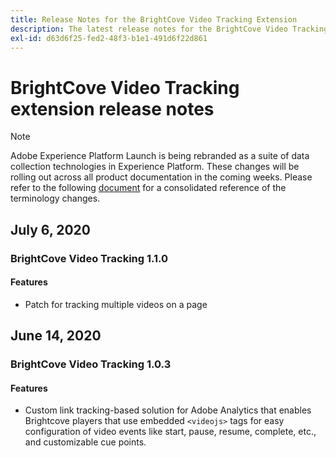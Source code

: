 ```yaml
---
title: Release Notes for the BrightCove Video Tracking Extension
description: The latest release notes for the BrightCove Video Tracking extension in Adobe Experience Platform Launch.
exl-id: d63d6f25-fed2-48f3-b1e1-491d6f22d861
---
```

# BrightCove Video Tracking extension release notes

>[!NOTE]
>
>Adobe Experience Platform Launch is being rebranded as a suite of data collection technologies in Experience Platform. These changes will be rolling out across all product documentation in the coming weeks. Please refer to the following [document](/help/launch-term-updates.md.md) for a consolidated reference of the terminology changes.

## July 6, 2020

### BrightCove Video Tracking  1.1.0

#### Features

* Patch for tracking multiple videos on a page

## June 14, 2020

### BrightCove Video Tracking  1.0.3

#### Features

* Custom link tracking-based solution for Adobe Analytics that enables Brightcove players that use embedded `<videojs>` tags for easy configuration of video events like start, pause, resume, complete, etc., and customizable cue points.
